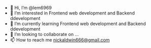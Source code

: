 - 👋 Hi, I’m @lem6969
- 👀 I’m interested in Frontend web development and Backend ddevelopment 
- 🌱 I’m currently learning Frontend web development and Backend ddevelopment
- 💞️ I’m looking to collaborate on ...
- 📫 How to reach me nickaldwin666@gmail.com

<!---
lem6969/lem6969 is a ✨ special ✨ repository because its `README.md` (this file) appears on your GitHub profile.
You can click the Preview link to take a look at your changes.
--->
